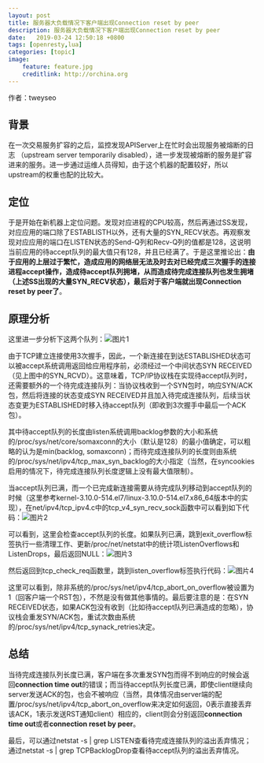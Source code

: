 ```yaml
---
layout: post
title: 服务器大负载情况下客户端出现Connection reset by peer 
description: 服务器大负载情况下客户端出现Connection reset by peer
date:   2019-03-24 12:50:18 +0800
tags: [openresty,lua]
categories: [topic]
image:
    feature: feature.jpg
    creditlink: http://orchina.org
---
```


作者：tweyseo

## **背景**

在一次交易服务扩容的之后，监控发现APIServer上在忙时会出现服务被熔断的日志 （upstream server temporarily disabled），进一步发现被熔断的服务是扩容进来的服务。进一步通过运维人员得知，由于这个机器的配置较好，所以upstream的权重也配的比较大。

## **定位**

于是开始在新机器上定位问题。发现对应进程的CPU较高，然后再通过SS发现，对应应用的端口除了ESTABLISTH以外，还有大量的SYN_RECV状态。再观察发现对应应用的端口在LISTEN状态的Send-Q列和Recv-Q列的值都是128，这说明当前应用的待accept队列的最大值只有128，并且已经满了。于是这里推论出：**由于应用的上层过于繁忙，造成应用的网络层无法及时去对已经完成三次握手的连接进程accept操作，造成待accept队列拥堵，从而造成待完成连接队列也发生拥堵（上述SS出现的大量SYN_RECV状态），最后对于客户端就出现Connection reset by peer了**。

## **原理分析**

这里进一步分析下这两个队列：![图片1](https://lua.ren/images/blog/tweyseo/图片1.png)

由于TCP建立连接使用3次握手，因此，一个新连接在到达ESTABLISHED状态可以被accept系统调用返回给应用程序前，必须经过一个中间状态SYN RECEIVED（见上图中的SYN_RCVD）。这意味着，TCP/IP协议栈在实现待accept队列时，还需要额外的一个待完成连接队列：当协议栈收到一个SYN包时，响应SYN/ACK包，然后将连接的状态变成SYN RECEIVED并且加入待完成连接队列，后续当状态变更为ESTABLISHED时移入待accept队列（即收到3次握手中最后一个ACK包）。

其中待accept队列的长度由listen系统调用backlog参数的大小和系统的/proc/sys/net/core/somaxconn的大小（默认是128）的最小值确定，可以粗略的认为是min(backlog, somaxconn)；而待完成连接队列的长度则由系统的/proc/sys/net/ipv4/tcp_max_syn_backlog的大小指定（当然，在syncookies启用的情况下，待完成连接队列长度逻辑上没有最大值限制）。

当accept队列已满，而一个已完成新连接需要从待完成队列移动到accept队列的时候（这里参考kernel-3.10.0-514.el7/linux-3.10.0-514.el7.x86_64版本中的实现），在net/ipv4/tcp_ipv4.c中的tcp_v4_syn_recv_sock函数中可以看到如下代码：![图片2](https://lua.ren/images/blog/tweyseo/图片2.png)

可以看到，这里会检查accept队列的长度。如果队列已满，跳到exit_overflow标签执行一些清理工作、更新/proc/net/netstat中的统计项ListenOverflows和ListenDrops，最后返回NULL：![图片3](https://lua.ren/images/blog/tweyseo/图片3.png)

然后返回到tcp_check_req函数里，跳到listen_overflow标签执行代码：![图片4](https://lua.ren/images/blog/tweyseo/图片4.png)

这里可以看到，除非系统的/proc/sys/net/ipv4/tcp_abort_on_overflow被设置为1（回客户端一个RST包），不然是没有做其他事情的。最后要注意的是：在SYN RECEIVED状态，如果ACK包没有收到（比如待accept队列已满造成的忽略），协议栈会重发SYN/ACK包，重试次数由系统的/proc/sys/net/ipv4/tcp_synack_retries决定。

## **总结**

当待完成连接队列长度已满，客户端在多次重发SYN包而得不到响应的时候会返回**connection time out**的错误；而当待accept队列长度已满，即使client继续向server发送ACK的包，也会不被响应（当然，具体情况由server端的配置/proc/sys/net/ipv4/tcp_abort_on_overflow来决定如何返回，0表示直接丢弃该ACK，1表示发送RST通知client）相应的，client则会分别返回**connection time out**或者**connection reset by peer**。

最后，可以通过netstat -s | grep LISTEN查看待完成连接队列的溢出丢弃情况；通过netstat -s | grep TCPBacklogDrop查看待accept队列的溢出丢弃情况。
